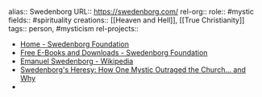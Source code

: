 alias:: Swedenborg
URL:: https://swedenborg.com/
rel-org::
role:: #mystic
fields:: #spirituality
creations:: [[Heaven and Hell]], [[True Christianity]]
tags:: person, #mysticism
rel-projects::


- [Home - Swedenborg Foundation](https://swedenborg.com/)
- [Free E-Books and Downloads - Swedenborg Foundation](https://swedenborg.com/bookstore/free-ebooks-downloads/)
- [Emanuel Swedenborg - Wikipedia](https://en.wikipedia.org/wiki/Emanuel_Swedenborg)
- [Swedenborg's Heresy: How One Mystic Outraged the Church... and Why](https://www.bitchute.com/video/wuMTXo2SOBDE/)
-
